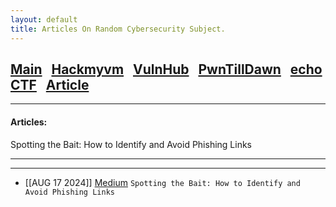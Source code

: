 ```yaml
---
layout: default
title: Articles On Random Cybersecurity Subject.
---
```


<h2 class="mume-header" id="mainindexhtml-nbspnbsp-contactcontacthtml"><a 
href="./index.html">Main</a>&#xA0;&#xA0;&#xA0;<a 
href="/posts/Hackmyvm/index.html">Hackmyvm</a>&#xA0;&#xA0;&#xA0;<a
href="/posts/vulnhub/index.html">VulnHub</a>&#xA0;&#xA0;&#xA0;<a 
href="/posts/PTD/index.html">PwnTillDawn</a>&#xA0;&#xA0;&#xA0;<a 
href="/posts/echoCTF/index.html">echoCTF</a>&#xA0;&#xA0;&#xA0;<a
href="posts/Articles/index.md">Article</a></h2>
<hr>

<h4 class="mume-header" id="articles">Articles:</h4>
Spotting the Bait: How to Identify and Avoid Phishing Links
<hr>
<hr>

- [[AUG 17 2024]] [Medium](https://medium.com/@the.opemi.aa/spotting-the-bait-how-to-identify-and-avoid-phishing-links-f0671bbf864a) `Spotting the Bait: How to Identify and Avoid Phishing Links` 
